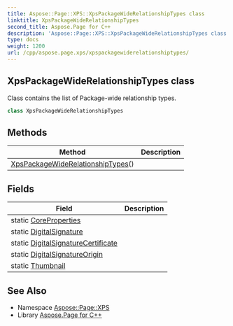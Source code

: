```yaml
---
title: Aspose::Page::XPS::XpsPackageWideRelationshipTypes class
linktitle: XpsPackageWideRelationshipTypes
second_title: Aspose.Page for C++
description: 'Aspose::Page::XPS::XpsPackageWideRelationshipTypes class. Class contains the list of Package-wide relationship types in C++.'
type: docs
weight: 1200
url: /cpp/aspose.page.xps/xpspackagewiderelationshiptypes/
---
```

## XpsPackageWideRelationshipTypes class


Class contains the list of Package-wide relationship types.

```cpp
class XpsPackageWideRelationshipTypes
```

## Methods

| Method | Description |
| --- | --- |
| [XpsPackageWideRelationshipTypes](./xpspackagewiderelationshiptypes/)() |  |
## Fields

| Field | Description |
| --- | --- |
| static [CoreProperties](./coreproperties/) |  |
| static [DigitalSignature](./digitalsignature/) |  |
| static [DigitalSignatureCertificate](./digitalsignaturecertificate/) |  |
| static [DigitalSignatureOrigin](./digitalsignatureorigin/) |  |
| static [Thumbnail](./thumbnail/) |  |
## See Also

* Namespace [Aspose::Page::XPS](../)
* Library [Aspose.Page for C++](../../)
